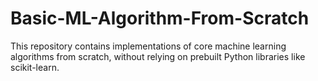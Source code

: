 # Basic-ML-Algorithm-From-Scratch
This repository contains implementations of core machine learning algorithms from scratch, without relying on prebuilt Python libraries like scikit-learn.
